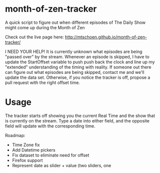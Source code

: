 # month-of-zen-tracker
A quick script to figure out when different episodes of The Daily Show might come up during the Month of Zen

Check out the live page here: http://mtschoen.github.io/month-of-zen-tracker/

I NEED YOUR HELP! It is currently unknown what episodes are being "passed over" by the stream.  Whenever an episode is skipped, I have to update the StartOffset variable to push push back the clock and line up my "extended" understanding of the timing with reality.  If someone out there can figure out what episodes are being skipped, contact me and we'll update the data set. Otherwise, if you notice the tracker is off, propose a pull request with the right offset time.

# Usage
The tracker starts off showing you the current Real Time and the show that is currently on the stream.  Type a date into either field, and the opposite field will update with the corresponding time.

Roadmap:
- Time Zone fix
- Add Datetime pickers
- Fix dataset to eliminate need for offset
- Firefox support
- Represent date as slider + value (two sliders, one 
